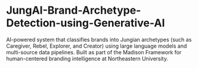 # JungAI-Brand-Archetype-Detection-using-Generative-AI
AI-powered system that classifies brands into Jungian archetypes (such as Caregiver, Rebel, Explorer, and Creator) using large language models and multi-source data pipelines. Built as part of the Madison Framework for human-centered branding intelligence at Northeastern University.
